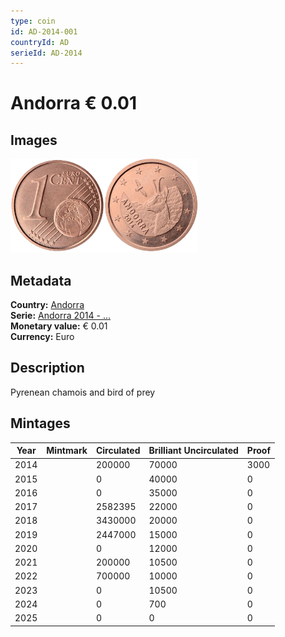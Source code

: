 ```yaml
---
type: coin
id: AD-2014-001
countryId: AD
serieId: AD-2014
---
```


# Andorra € 0.01

## Images

<img src="../../../Images/common-2007-001.webp" height="150" alt="Front image"><img src="Images/andorra-2014-001.webp" height="150" alt="Back image">

## Metadata

**Country:** [Andorra](../index.md)\
**Serie:** [Andorra 2014 - ...](index.md)\
**Monetary value:** € 0.01\
**Currency:** Euro

## Description

Pyrenean chamois and bird of prey

## Mintages

| Year | Mintmark | Circulated | Brilliant Uncirculated | Proof |
| ---- | -------- | ---------- | ---------------------- | ----- |
| 2014 |          | 200000     | 70000                  | 3000  |
| 2015 |          | 0          | 40000                  | 0     |
| 2016 |          | 0          | 35000                  | 0     |
| 2017 |          | 2582395    | 22000                  | 0     |
| 2018 |          | 3430000    | 20000                  | 0     |
| 2019 |          | 2447000    | 15000                  | 0     |
| 2020 |          | 0          | 12000                  | 0     |
| 2021 |          | 200000     | 10500                  | 0     |
| 2022 |          | 700000     | 10000                  | 0     |
| 2023 |          | 0          | 10500                  | 0     |
| 2024 |          | 0          | 700                    | 0     |
| 2025 |          | 0          | 0                      | 0     |
